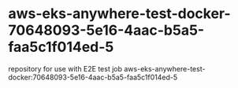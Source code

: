 # aws-eks-anywhere-test-docker-70648093-5e16-4aac-b5a5-faa5c1f014ed-5
repository for use with E2E test job aws-eks-anywhere-test-docker:70648093-5e16-4aac-b5a5-faa5c1f014ed-5
